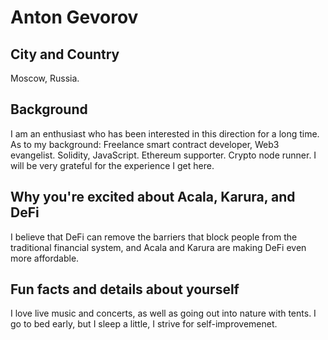 # Anton Gevorov

## City and Country

Moscow, Russia.

## Background

I am an enthusiast who has been interested in this direction for a long time. As to my background: Freelance smart contract developer, Web3 evangelist. Solidity, JavaScript. Ethereum supporter. Crypto node runner. I will be very grateful for the experience I get here.

## Why you're excited about Acala, Karura, and DeFi

I believe that DeFi can remove the barriers that block people from the traditional financial system, and Acala and Karura are making DeFi even more affordable.

## Fun facts and details about yourself

I love live music and concerts, as well as going out into nature with tents. I go to bed early, but I sleep a little, I strive for self-improvemenеt.
